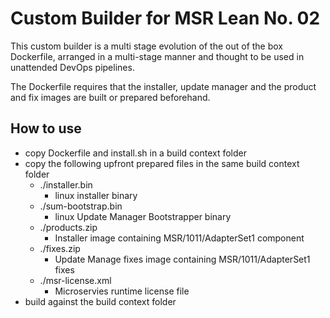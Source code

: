 # Custom Builder for MSR Lean No. 02

This custom builder is a multi stage evolution of the out of the box Dockerfile, arranged in a multi-stage manner and thought to be used in unattended DevOps pipelines.

The Dockerfile requires that the installer, update manager and the product and fix images are built or prepared beforehand.

## How to use

- copy Dockerfile and install.sh in a build context folder
- copy the following upfront prepared files in the same build context folder
  - ./installer.bin
    - linux installer binary
  - ./sum-bootstrap.bin
    - linux Update Manager Bootstrapper binary
  - ./products.zip
    - Installer image containing MSR/1011/AdapterSet1 component
  - ./fixes.zip
    - Update Manage fixes image containing MSR/1011/AdapterSet1 fixes
  - ./msr-license.xml
    - Microservies runtime license file
- build against the build context folder
